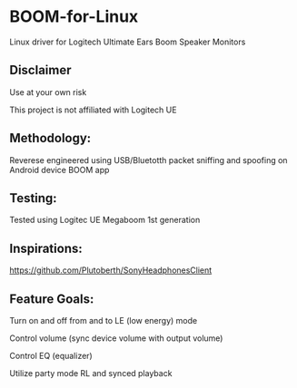 # BOOM-for-Linux
Linux driver for Logitech Ultimate Ears Boom Speaker Monitors

## Disclaimer
Use at your own risk

This project is not affiliated with Logitech UE

## Methodology:
Reverese engineered using USB/Bluetotth packet sniffing and spoofing on Android device BOOM app

## Testing:
Tested using Logitec UE Megaboom 1st generation

## Inspirations:
https://github.com/Plutoberth/SonyHeadphonesClient

## Feature Goals:
Turn on and off from and to LE (low energy) mode

Control volume (sync device volume with output volume)

Control EQ (equalizer)

Utilize party mode RL and synced playback
